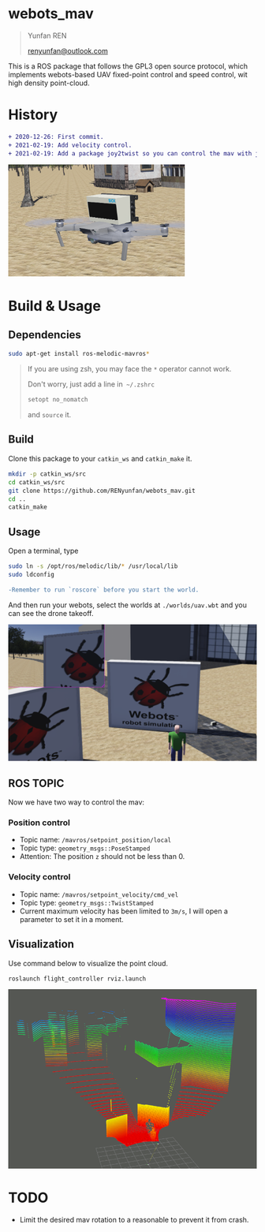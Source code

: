 # webots_mav

> Yunfan REN
>
> renyunfan@outlook.com

This is a ROS package that follows the GPL3 open source protocol, which implements webots-based UAV fixed-point control and speed control, wit high density point-cloud.

# History

```diff
+ 2020-12-26: First commit.
+ 2021-02-19: Add velocity control.
+ 2021-02-19: Add a package joy2twist so you can control the mav with joysticks
```

<img src="README.assets/image-20210219010914847.png" alt="image-20210219010914847" style="zoom:35%;" />

# Build & Usage

## Dependencies

```bash
sudo apt-get install ros-melodic-mavros*
```

> If you are using zsh, you may face the `*` operator cannot work. 
>
> Don't worry, just add a line in` ~/.zshrc`
>
> ```cpp
> setopt no_nomatch
> ```
>
> and `source` it.

## Build

Clone this package to your `catkin_ws` and `catkin_make` it.

```bash
mkdir -p catkin_ws/src
cd catkin_ws/src
git clone https://github.com/RENyunfan/webots_mav.git
cd ..
catkin_make
```

## Usage

Open a terminal, type

```bash
sudo ln -s /opt/ros/melodic/lib/* /usr/local/lib    
sudo ldconfig
```

```diff
-Remember to run `roscore` before you start the world.
```


And then run your webots, select the worlds at `./worlds/uav.wbt` and you can see the drone takeoff.

![image-20210219010557837](README.assets/image-20210219010557837.png)

## ROS TOPIC

Now we have two way to control the mav:

### Position control

* Topic name: `/mavros/setpoint_position/local`
* Topic type: `geometry_msgs::PoseStamped`
* Attention: The position `z` should not be less than 0.

### Velocity control

* Topic name: `/mavros/setpoint_velocity/cmd_vel`
* Topic type: `geometry_msgs::TwistStamped`
* Current maximum velocity has been limited to `3m/s`, I will open a parameter to set it in a moment.

## Visualization

Use command below to visualize the point cloud.

```bash
roslaunch flight_controller rviz.launch
```

![image-20210219010510995](README.assets/image-20210219010510995.png)



# TODO

* Limit the desired mav rotation to a reasonable to prevent it from crash.

